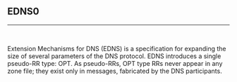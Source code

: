 ## EDNS0
---
<br/>

Extension Mechanisms for DNS (EDNS) is a specification for expanding the size 
of several parameters of the DNS protocol.
EDNS introduces a single pseudo-RR type: OPT.
As pseudo-RRs, OPT type RRs never appear in any zone file; 
they exist only in messages, fabricated by the DNS participants.
